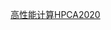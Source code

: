 [高性能计算HPCA2020](https://ziyanliupb.github.io/SIGMA%EF%BC%9A%E5%85%B7%E6%9C%89%E7%81%B5%E6%B4%BB%E4%BA%92%E8%BF%9E%E5%8A%9F%E8%83%BD%E7%9A%84%E7%A8%80%E7%96%8F%E4%B8%94%E4%B8%8D%E8%A7%84%E5%88%99%E7%9A%84GEMM%E5%8A%A0%E9%80%9F%E5%99%A8%EF%BC%8C%E7%94%A8%E4%BA%8EDNN%E5%9F%B9%E8%AE%AD-IEEE%E4%BC%9A%E8%AE%AE%E5%87%BA%E7%89%88%E7%89%A9.html)